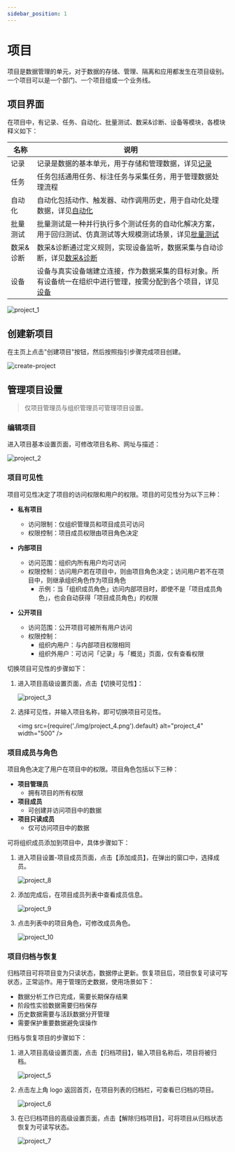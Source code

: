 ```yaml
---
sidebar_position: 1
---
```


# 项目

项目是数据管理的单元，对于数据的存储、管理、隔离和应用都发生在项目级别。一个项目可以是一个部门、一个项目组或一个业务线。

## 项目界面

在项目中，有记录、任务、自动化、批量测试、数采&诊断、设备等模块，各模块释义如下：

| 名称      | 说明                                                                                                                                                  |
| --------- | ----------------------------------------------------------------------------------------------------------------------------------------------------- |
| 记录      | 记录是数据的基本单元，用于存储和管理数据，详见[记录](../record/1-quick-start-record.md)                                                               |
| 任务      | 任务包括通用任务、标注任务与采集任务，用于管理数据处理流程                                                                                            |
| 自动化    | 自动化包括动作、触发器、动作调用历史，用于自动化处理数据，详见[自动化](../../6-automation/1-quick-start-workflow.md)                                  |
| 批量测试  | 批量测试是一种并行执行多个测试任务的自动化解决方案，用于回归测试、仿真测试等大规模测试场景，详见[批量测试](../../sim-and-tests/regression/1-intro.md) |
| 数采&诊断 | 数采&诊断通过定义规则，实现设备监听，数据采集与自动诊断，详见[数采&诊断](../../use-case/data-diagnosis/1-intro.md)                                    |
| 设备      | 设备与真实设备端建立连接，作为数据采集的目标对象。所有设备统一在组织中进行管理，按需分配到各个项目，详见[设备](../../device/1-device.md)              |

![project_1](./img/project_1.png)

## 创建新项目

在主页上点击"创建项目"按钮，然后按照指引步骤完成项目创建。

![create-project](./img/4-2-create-project.png)

## 管理项目设置

> 仅项目管理员与组织管理员可管理项目设置。

### 编辑项目

进入项目基本设置页面，可修改项目名称、网址与描述：

![project_2](./img/project_2.png)

### 项目可见性

项目可见性决定了项目的访问权限和用户的权限。项目的可见性分为以下三种：

- **私有项目**
  - 访问限制：仅组织管理员和项目成员可访问
  - 权限控制：项目成员权限由项目角色决定

- **内部项目**
  - 访问范围：组织内所有用户均可访问
  - 权限控制：访问用户若在项目中，则由项目角色决定；访问用户若不在项目中，则继承组织角色作为项目角色
    - 示例：当「组织成员角色」访问内部项目时，即使不是「项目成员角色」，也会自动获得「项目成员角色」的权限

- **公开项目**
  - 访问范围：公开项目可被所有用户访问
  - 权限控制：
    - 组织内用户：与内部项目权限相同
    - 组织外用户：可访问「记录」与「概览」页面，仅有查看权限

切换项目可见性的步骤如下：

1. 进入项目高级设置页面，点击【切换可见性】：

   ![project_3](./img/project_3.png)

2. 选择可见性，并输入项目名称，即可切换项目可见性。

   <img src={require('./img/project_4.png').default} alt="project_4" width="500" />

### 项目成员与角色

项目角色决定了用户在项目中的权限。项目角色包括以下三种：

- **项目管理员**
  - 拥有项目的所有权限
- **项目成员**
  - 可创建并访问项目中的数据
- **项目只读成员**
  - 仅可访问项目中的数据

可将组织成员添加到项目中，具体步骤如下：

1. 进入项目设置-项目成员页面，点击【添加成员】，在弹出的窗口中，选择成员。

   ![project_8](./img/project_8.png)

2. 添加完成后，在项目成员列表中查看成员信息。

   ![project_9](./img/project_9.png)

3. 点击列表中的项目角色，可修改成员角色。

   ![project_10](./img/project_10.png)

### 项目归档与恢复

归档项目可将项目变为只读状态，数据停止更新。恢复项目后，项目恢复可读可写状态，正常运作。用于管理历史数据，使用场景如下：

- 数据分析工作已完成，需要长期保存结果
- 阶段性实验数据需要归档保存
- 历史数据需要与活跃数据分开管理
- 需要保护重要数据避免误操作

归档与恢复项目的步骤如下：

1. 进入项目高级设置页面，点击【归档项目】，输入项目名称后，项目将被归档。

   ![project_5](./img/project_5.png)

2. 点击左上角 logo 返回首页，在项目列表的归档栏，可查看已归档的项目。

   ![project_6](./img/project_6.png)

3. 在已归档项目的高级设置页面，点击【解除归档项目】，可将项目从归档状态恢复为可读写状态。

   ![project_7](./img/project_7.png)
